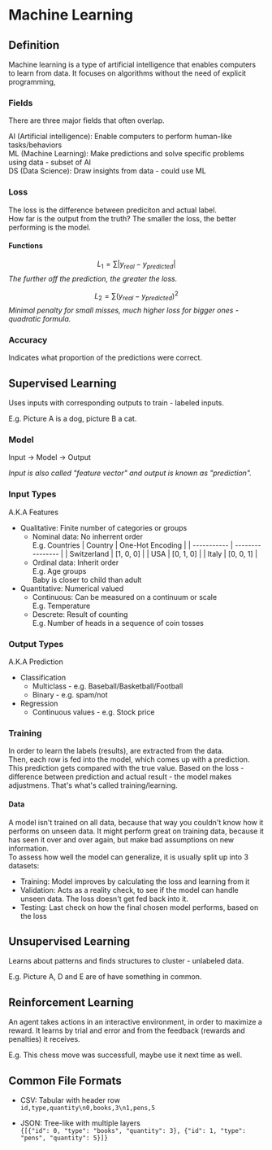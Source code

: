 # Machine Learning

## Definition

Machine learning is a type of artificial intelligence that enables computers to learn from data.
It focuses on algorithms without the need of explicit programming,

### Fields

There are three major fields that often overlap.

AI (Artificial intelligence): Enable computers to perform human-like tasks/behaviors  
ML (Machine Learning): Make predictions and solve specific problems using data - subset of AI  
DS (Data Science): Draw insights from data - could use ML

### Loss

The loss is the difference between prediciton and actual label.  
How far is the output from the truth? The smaller the loss, the better performing is the model.

#### Functions

$$L_1 = \sum|y_{real} - y_{predicted}|$$
_The further off the prediction, the greater the loss._

$$L_2 = \sum (y_{real} - y_{predicted})^2$$
_Minimal penalty for small misses, much higher loss for bigger ones - quadratic formula._

### Accuracy

Indicates what proportion of the predictions were correct.

## Supervised Learning

Uses inputs with corresponding outputs to train - labeled inputs.

E.g. Picture A is a dog, picture B a cat.

### Model

Input -> Model -> Output

_Input is also called "feature vector" and output is known as "prediction"._

### Input Types

A.K.A Features

- Qualitative: Finite number of categories or groups
  - Nominal data: No inherrent order  
    E.g. Countries
    | Country | One-Hot Encoding |
    | ----------- | ---------------- |
    | Switzerland | [1, 0, 0] |
    | USA | [0, 1, 0] |
    | Italy | [0, 0, 1] |
  - Ordinal data: Inherit order  
    E.g. Age groups  
    Baby is closer to child than adult
- Quantitative: Numerical valued
  - Continuous: Can be measured on a continuum or scale  
    E.g. Temperature
  - Descrete: Result of counting  
    E.g. Number of heads in a sequence of coin tosses

### Output Types

A.K.A Prediction

- Classification
  - Multiclass - e.g. Baseball/Basketball/Football
  - Binary - e.g. spam/not
- Regression
  - Continuous values - e.g. Stock price

### Training

In order to learn the labels (results), are extracted from the data.  
Then, each row is fed into the model, which comes up with a prediction.  
This prediction gets compared with the true value. Based on the loss - difference between prediction and actual result - the model makes adjustmens. That's what's called training/learning.

#### Data

A model isn't trained on all data, because that way you couldn't know how it performs on unseen data. It might perform great on training data, because it has seen it over and over again, but make bad assumptions on new information.  
To assess how well the model can generalize, it is usually split up into 3 datasets:

- Training: Model improves by calculating the loss and learning from it
- Validation: Acts as a reality check, to see if the model can handle unseen data. The loss doesn't get fed back into it.
- Testing: Last check on how the final chosen model performs, based on the loss

## Unsupervised Learning

Learns about patterns and finds structures to cluster - unlabeled data.

E.g. Picture A, D and E are of have something in common.

## Reinforcement Learning

An agent takes actions in an interactive environment, in order to maximize a reward.
It learns by trial and error and from the feedback (rewards and penalties) it receives.

E.g. This chess move was successfull, maybe use it next time as well.

## Common File Formats

- CSV: Tabular with header row  
  `id,type,quantity\n0,books,3\n1,pens,5`

- JSON: Tree-like with multiple layers  
  `{[{"id": 0, "type": "books", "quantity": 3}, {"id": 1, "type": "pens", "quantity": 5}]}`
